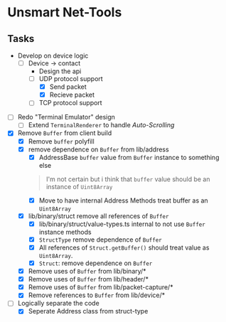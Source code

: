 # Unsmart Net-Tools

## Tasks

- Develop on device logic
  - [ ] Device -> contact
    - Design the api
    - [ ] UDP protocol support
      - [x] Send packet
      - [x] Recieve packet
    - [ ] TCP protocol support
- [ ] Redo "Terminal Emulator" design
  - [ ] Extend `TerminalRenderer` to handle *Auto-Scrolling*
- [x] Remove `Buffer` from client build
  - [x] Remove `buffer` polyfill
  - [x] remove dependence on `Buffer` from lib/address
    - [x] AddressBase `buffer` value from `Buffer` instance to something else
    > I'm not certain but i think that `buffer` value should be an instance of `Uint8Array`
    - [x] Move to have internal Address Methods treat buffer as an `Uint8Array`
  - [x] lib/binary/struct remove all references of `Buffer`
    - [x] lib/binary/struct/value-types.ts internal to not use `Buffer` instance methods
    - [x] `StructType` remove dependence of `Buffer`
    - [x] All references of `Struct.getBuffer()` should treat value as `Uint8Array`.
    - [x] `Struct`: remove dependence on `Buffer`
  - [x] Remove uses of `Buffer` from lib/binary/*
  - [x] Remove uses of `Buffer` from lib/header/*
  - [x] Remove uses of `Buffer` from lib/packet-capture/*
  - [x] Remove references to `Buffer` from lib/device/*
- [ ] Logically separate the code
  - [x] Seperate Address class from struct-type
